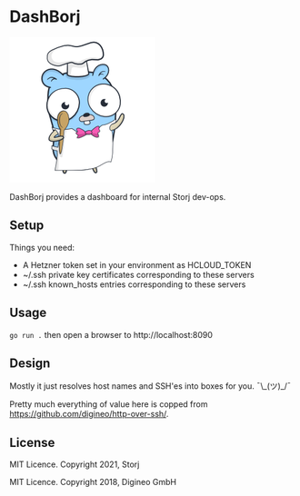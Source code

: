 DashBorj
========

![cute gopher logo](./dashborj.png)

DashBorj provides a dashboard for internal Storj dev-ops.

Setup
-----

Things you need:
 - A Hetzner token set in your environment as HCLOUD_TOKEN
 - ~/.ssh private key certificates corresponding to these servers
 - ~/.ssh known_hosts entries corresponding to these servers

Usage
-----

`go run .` then open a browser to http://localhost:8090

Design
------

Mostly it just resolves host names and SSH'es into boxes for you.  ¯\\\_(ツ)\_/¯

Pretty much everything of value here is copped from https://github.com/digineo/http-over-ssh/.

## License

MIT Licence. Copyright 2021, Storj

MIT Licence. Copyright 2018, Digineo GmbH
